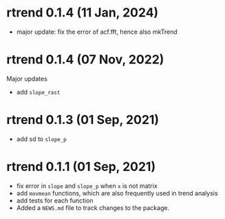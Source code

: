 # rtrend 0.1.4 (11 Jan, 2024)

* major update: fix the error of acf.fft, hence also mkTrend

# rtrend 0.1.4 (07 Nov, 2022)

Major updates

* add `slope_rast`


# rtrend 0.1.3 (01 Sep, 2021)

* add sd to `slope_p`

# rtrend 0.1.1 (01 Sep, 2021)

* fix error in `slope` and `slope_p` when `x` is not matrix
* add `movmean` functions, which are also frequently used in trend analysis
* add tests for each function
* Added a `NEWS.md` file to track changes to the package.
